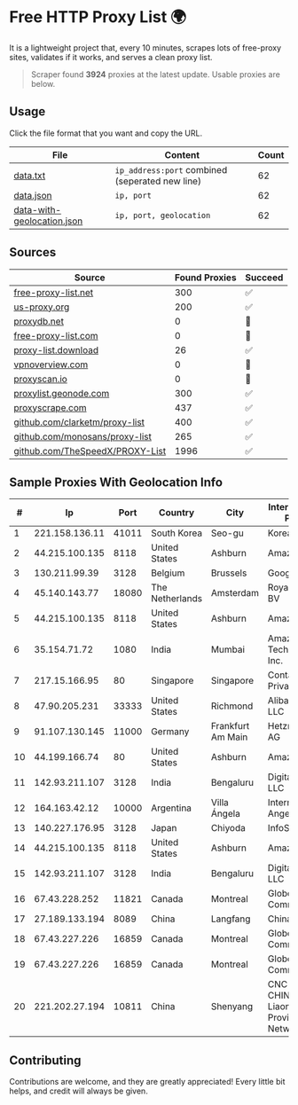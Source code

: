 
# Free HTTP Proxy List 🌍

It is a lightweight project that, every 10 minutes, scrapes lots of free-proxy sites, validates if it works, and serves a clean proxy list.


> Scraper found **3924** proxies at the latest update. Usable proxies are below.

## Usage

Click the file format that you want and copy the URL.


|File|Content|Count|
|----|-------|-----|
|[data.txt](https://raw.githubusercontent.com/themiralay/Proxy-List-World/master/data.txt)|`ip_address:port` combined (seperated new line)|62|
|[data.json](https://raw.githubusercontent.com/themiralay/Proxy-List-World/master/data.json)|`ip, port`|62|
|[data-with-geolocation.json](https://raw.githubusercontent.com/themiralay/Proxy-List-World/master/data-with-geolocation.json)|`ip, port, geolocation`|62|

## Sources

|Source|Found Proxies|Succeed|
|------|-------------|-------|
|[free-proxy-list.net](https://free-proxy-list.net)|300|✅|
|[us-proxy.org](https://www.us-proxy.org)|200|✅|
|[proxydb.net](http://proxydb.net)|0|🚫|
|[free-proxy-list.com](https://free-proxy-list.com/?page=&port=&type%5B%5D=http&type%5B%5D=https&up_time=0&search=Search)|0|🚫|
|[proxy-list.download](https://www.proxy-list.download/HTTP)|26|✅|
|[vpnoverview.com](https://vpnoverview.com/privacy/anonymous-browsing/free-proxy-servers)|0|🚫|
|[proxyscan.io](https://www.proxyscan.io)|0|🚫|
|[proxylist.geonode.com](https://proxylist.geonode.com/api/proxy-list?limit=300&page=1&sort_by=lastChecked&sort_type=desc&protocols=http,https)|300|✅|
|[proxyscrape.com](https://api.proxyscrape.com/v2/?request=displayproxies&protocol=http&timeout=10000&country=all&ssl=all&anonymity=all)|437|✅|
|[github.com/clarketm/proxy-list](https://raw.githubusercontent.com/clarketm/proxy-list/master/proxy-list-raw.txt)|400|✅|
|[github.com/monosans/proxy-list](https://raw.githubusercontent.com/monosans/proxy-list/main/proxies/http.txt)|265|✅|
|[github.com/TheSpeedX/PROXY-List](https://raw.githubusercontent.com/TheSpeedX/PROXY-List/master/http.txt)|1996|✅|


## Sample Proxies With Geolocation Info

|#|Ip|Port|Country|City|Internet Service Provider|
|-|--|----|-------|----|-------------------------|
|1|221.158.136.11|41011|South Korea|Seo-gu|Korea Telecom|
|2|44.215.100.135|8118|United States|Ashburn|Amazon.com|
|3|130.211.99.39|3128|Belgium|Brussels|Google LLC|
|4|45.140.143.77|18080|The Netherlands|Amsterdam|RoyaleHosting BV|
|5|44.215.100.135|8118|United States|Ashburn|Amazon.com|
|6|35.154.71.72|1080|India|Mumbai|Amazon Technologies Inc.|
|7|217.15.166.95|80|Singapore|Singapore|Contabo Asia Private Limited|
|8|47.90.205.231|33333|United States|Richmond|Alibaba.com LLC|
|9|91.107.130.145|11000|Germany|Frankfurt Am Main|Hetzner Online AG|
|10|44.199.166.74|80|United States|Ashburn|Amazon.com|
|11|142.93.211.107|3128|India|Bengaluru|DigitalOcean, LLC|
|12|164.163.42.12|10000|Argentina|Villa Ángela|Interret Villa Angela SRL|
|13|140.227.176.95|3128|Japan|Chiyoda|InfoSphere|
|14|44.215.100.135|8118|United States|Ashburn|Amazon.com|
|15|142.93.211.107|3128|India|Bengaluru|DigitalOcean, LLC|
|16|67.43.228.252|11821|Canada|Montreal|GloboTech Communications|
|17|27.189.133.194|8089|China|Langfang|Chinanet|
|18|67.43.227.226|16859|Canada|Montreal|GloboTech Communications|
|19|67.43.227.226|16859|Canada|Montreal|GloboTech Communications|
|20|221.202.27.194|10811|China|Shenyang|CNC Group CHINA169 Liaoning Province Network|



## Contributing

Contributions are welcome, and they are greatly appreciated! Every
little bit helps, and credit will always be given.

